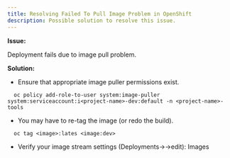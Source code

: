 ```yaml
---
title: Resolving Failed To Pull Image Problem in OpenShift
description: Possible solution to resolve this issue.
---
```

**Issue:**

Deployment fails due to image pull problem.

**Solution:**

- Ensure that appropriate image puller permissions exist.

```
  oc policy add-role-to-user system:image-puller system:serviceaccount:i<project-name>-dev:default -n <project-name>-tools
```

- You may have to re-tag the image (or redo the build).

```  
  oc tag <image>:lates <image:dev>
```

- Verify your image stream settings (Deployments-><youyr app>->edit): Images

